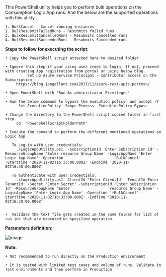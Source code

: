 This PowerShell utility helps you to perform bulk operations on the Consumption Logic App runs. And the below are the supported operations with this utility.

	1. BulkCancel - Cancel running instances
	2. BulkResubmitFailedRuns - Resubmits failed runs
	3. BulkResubmitCancelledRuns - Resubmits cancelled runs
	4. BulkResubmitSucceededRuns - Resubmits Succeeded runs

**Steps to follow for executing the script:**

	• Copy the PowerShell script attached here to desired folder 
	
	• Ignore this step if your using user creds to login. If not, proceed with creating App registration from portal or using below blog.
	          Set up Azure Service Principal - Contributor access on the Subscription. 
		 https://blog.jongallant.com/2017/11/azure-rest-apis-postman/   
		 
	• Open PowerShell with 'Run As administrator Privileges' 
	
	• Run the below command to bypass the execution policy  and accept -Y
	      Set-ExecutionPolicy -Scope Process -ExecutionPolicy Bypass  
	      
	• Change the directory to the PowerShell script copied folder in first step.
	     cd  'PowerShellScriptFolderPath'      
	     
	• Execute the command to perform the different mentioned operations on Logic App
	
	   To Log-in with user credentials:
	     .\LogicAppUtility.ps1  -SubscriptionId 'Enter Subscription Id' -ResourceGroupName 'Enter resource Group Name' -LogicAppName 'Enter Logic App Name' -Operation                       'BulkCancel'           -StartTime '2020-11-02T16:33:00.000Z' -EndTime '2020-11-02T16:38:00.000Z’

	   To authenticate with user credentials:
	     .\LogicAppUtility.ps1 -ClientId 'Enter ClientId' -TenantId Enter TenantId' -Secret 'Enter Secret' -SubscriptionId 'Enter Subscription Id' -ResourceGroupName 'Enter                  resource Group Name' -LogicAppName 'Enter Logic App Name' -Operation '*BulkCancel' -StartTime '2020-11-02T16:33:00.000Z' -EndTime '2020-11-02T16:38:00.000Z’
		
		
	•  Validate the text file gets created in the same folder for list of run ids that are executed on specified operation.
	

**Parameters definition:** 

![image](https://user-images.githubusercontent.com/82495659/130433993-aa08f0d1-521c-4053-8979-97cd098f03f3.png)

**Note:**

	• Not recommended to run directly on the Production environment
	
	• It is tested with limited test cases and volume of runs, Validate in test environments and then perform in Production

